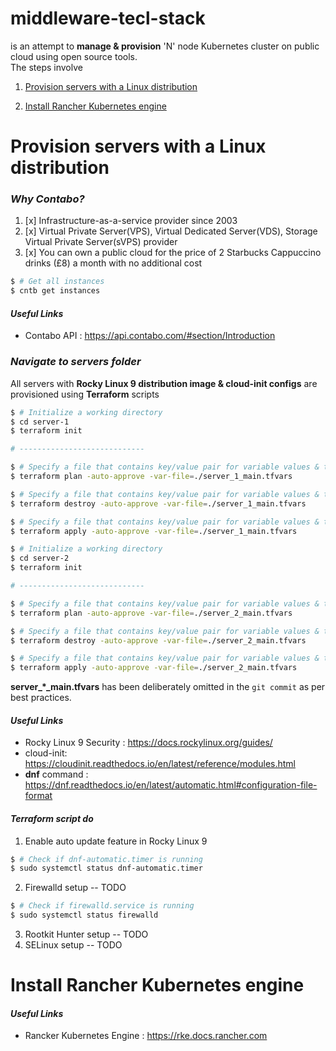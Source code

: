# middleware-tecl-stack

is an attempt to **manage & provision** 'N' node Kubernetes cluster on public cloud using open source tools.<br/>
The steps involve

1. [Provision servers with a Linux distribution](#provision-servers-with-a-linux-distribution)

2. [Install Rancher Kubernetes engine](#install-rancher-kubernetes-engine)

# Provision servers with a Linux distribution

### _Why Contabo?_

1. [x] Infrastructure-as-a-service provider since 2003
2. [x] Virtual Private Server(VPS), Virtual Dedicated Server(VDS), Storage Virtual Private Server(sVPS) provider
3. [x] You can own a public cloud for the price of 2 Starbucks Cappuccino drinks (£8) a month with no additional cost

```bash
$ # Get all instances
$ cntb get instances
```

#### _Useful Links_

* Contabo API : https://api.contabo.com/#section/Introduction

### _Navigate to servers folder_

All servers with **Rocky Linux 9 distribution image & cloud-init configs** are provisioned using **Terraform** scripts

```bash
$ # Initialize a working directory
$ cd server-1
$ terraform init

# ----------------------------

$ # Specify a file that contains key/value pair for variable values & then plan a strategy. Skip interactive approval of plan before applying
$ terraform plan -auto-approve -var-file=./server_1_main.tfvars 

$ # Specify a file that contains key/value pair for variable values & then destroy the world. Skip interactive approval of plan before applying
$ terraform destroy -auto-approve -var-file=./server_1_main.tfvars 

$ # Specify a file that contains key/value pair for variable values & then apply configs. Skip interactive approval of plan before applying
$ terraform apply -auto-approve -var-file=./server_1_main.tfvars 

$ # Initialize a working directory
$ cd server-2
$ terraform init

# ----------------------------

$ # Specify a file that contains key/value pair for variable values & then plan a strategy. Skip interactive approval of plan before applying
$ terraform plan -auto-approve -var-file=./server_2_main.tfvars 

$ # Specify a file that contains key/value pair for variable values & then destroy the world. Skip interactive approval of plan before applying
$ terraform destroy -auto-approve -var-file=./server_2_main.tfvars 

$ # Specify a file that contains key/value pair for variable values & then apply configs. Skip interactive approval of plan before applying
$ terraform apply -auto-approve -var-file=./server_2_main.tfvars 


```

**server_*_main.tfvars** has been deliberately omitted in the `git commit` as per best practices.

#### _Useful Links_

* Rocky Linux 9 Security : https://docs.rockylinux.org/guides/
* cloud-init: https://cloudinit.readthedocs.io/en/latest/reference/modules.html
* **dnf** command : https://dnf.readthedocs.io/en/latest/automatic.html#configuration-file-format

#### _Terraform script do_

1. Enable auto update feature in Rocky Linux 9

```bash
$ # Check if dnf-automatic.timer is running
$ sudo systemctl status dnf-automatic.timer
```

2. Firewalld setup -- TODO

```bash
$ # Check if firewalld.service is running
$ sudo systemctl status firewalld
```

3. Rootkit Hunter setup -- TODO
4. SELinux setup -- TODO

# Install Rancher Kubernetes engine

#### _Useful Links_

* Rancker Kubernetes Engine : https://rke.docs.rancher.com